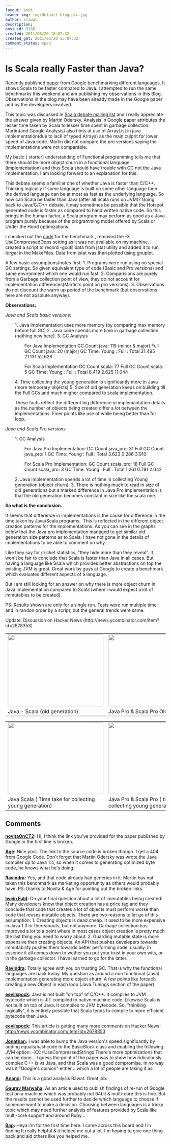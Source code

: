```yaml
---
layout: post
header-img: img/default-blog-pic.jpg
author: rrawat
description: 
post_id: 9185
created: 2011/06/20 18:07:32
created_gmt: 2011/06/20 13:07:32
comment_status: open
---
```


# Is Scala really Faster than Java? 

<p>Recently published <a href="http://research.google.com/pubs/archive/37122.pdf">paper</a> from Google benchmarking different languages. It shows Scala to be faster compared to Java. I attempted to run the same benchmarks this weekend and am publishing my observations in this Blog. Observations in the blog may have been already made in the Google paper and by the developers involved.<!--more--></p>
<p>This topic was discussed in <a href="http://groups.google.com/group/scala-debate/browse_thread/thread/d42777ef7834517c">Scala debate mailing list</a> and i really appreciate the answer given by Martin Odersky. Analysis in Google paper attributes the lesser time taken by Scala to lesser time spent in garbage collection. Martin(and Google Analysis) also hints at use of ArrayList in java implementation(due to lack of typed Arrays) as the main culprit for lower speed of Java code. Martin did not compare the pro versions saying the implementations were not comparable.</p>
<p>My basic ( starter) understanding of Functional programming tells me that there should be more object churn in a functional language (implementation) and thus Scala should have trouble with GC not the Java implementation. I am looking forward to an explanation for this.</p>
<p>This debate seems a familiar one of whether Java is faster than C/C++. Thinking logically if some language is built on some other language then the derived language can be at most as fast as the underlying language. So how can Scala be faster than Java (after all Scala runs on JVM)? Going back to Java/C/C++ debate, it may sometimes be possible that the Hotspot generated code is faster as compared to hand written native code. So this brings in the human factor, a Scala program may perform as good as a Java program purely because of the programming model offered by Scala or Under the Hood optimizations.</p>
<p>I checked out the <a href="http://code.google.com/p/multi-language-bench/">code</a> for the benchmark , removed the -X UseCompressedOops setting as it was not available on my machine. I created a script to record -gcutil data from jstat utility and added it to run <em>target</em> in the MakeFiles. Data from jstat was then plotted using gnuplot.</p>
<p>A few basic assumptions/notes first:
1. Programs were run using no special GC settings. So given equivalent type of code (Basic and Pro versions) and same environment which one would run fast.
2. Comparisions are purely from a Garbage collection point of view, they do not account for implementation differences(Martin's point on pro versions).
3. Observations do not discount the warm up period of the benchmark (but observations here are not absolute anyway).</p>
<p><strong>Observations:</strong></p>
<p><strong></strong><em>Java and Scala basic versions:</em>
<p style="padding-left: 30px;">1. Java implementation uses more memory (by comparing max memory before full GC)
2. Java code spends more time in garbage collection (nothing new here).
3. GC Analysis</p>
<p style="padding-left: 60px;">For Java Implementation
GC Count java: 119 (minor &amp; major)
Full GC Count java: 20 (major)
GC Time: Young : Full : Total 31.495 21.131 52.626</p>
<p style="padding-left: 60px;">For Scala Implementation
GC Count scala: 77
Full GC Count scala: 5
GC Time: Young : Full : Total 8.419 2.625 11.044</p>
<p style="padding-left: 30px;">4. Time collecting the young generation is significantly more in Java (more temporary objects)
5. Size of old generation keeps on building till the Full GCs and much migher compared to scala implementation.</p>
<p style="padding-left: 30px;">These facts reflect the different big difference in implemantation details as the number of objects being created differ a lot between the implementations. Finer points like use of while being better than for loop.</p>
<em>Java and Scala Pro versions</em>
<p style="padding-left: 30px;">1.   GC Analysis</p>
<p style="padding-left: 60px;">For Java Pro Implementation:
GC Count java_pro: 31
Full GC Count java_pro: 1
GC Time: Young : Full : Total 3.623 0.286 3.910</p>
<p style="padding-left: 60px;">For Scala Pro Implementation:
GC Count scala_pro: 18
Full GC Count scala_pro: 3
GC Time: Young : Full : Total 1.261 0.781 2.042</p>
<p style="padding-left: 30px;">2. Java implementation spends a lot of time in collecting Young generation (object churn).
3. There is nothing much to read in size of old generations but a marked difference in Java Pro implementation is that the old generation becomes constant in size like the scala one.</p>
<strong>So what is the conclusion.</strong></p>
<p>It seems that difference in implementations is the cause for difference in the time taken by Java/Scala programs.  This is reflected in the different object creation patterns for the implementations. As you can see in the graphs below that the Java pro implementation managed to get similar old generation size patterns as to Scala. I have not gone in the details of implementations to be able to comment on why.</p>
<p>Like they say for cricket statistics, "they hide more than they reveal". It won't be fair to conclude that Scala is faster than Java in all cases. But having a language like Scala which provides better abstractions on top the existing JVM is great. Great work by guys at Google to create a benchmark which evaluates different aspects of a language.</p>
<p>But i am still looking for an answer on why there is more object churn in Java implementation compared to Scala (where i would expect a lot of immutables to be created).</p>
<p>PS: Results shown are only for a single run. Tests were run multiple time and in randon order by a script, but the general trends were same.</p>
<p>Update: Discussion on Hacker News (http://news.ycombinator.com/item?id=2678353)</p>
<table>
<tbody>
<tr>
<td><a rel="attachment wp-att-9190" href="http://xebee.xebia.in/2011/06/20/is-scala-really-faster-than-java/java-scala-old-generation-2/"><img class="size-medium wp-image-9190 alignleft" title="Java - Scala (old generation)" src="http://xebee.xebia.in/wp-content/uploads/2011/06/java-scala-old-generation1-300x225.png" alt="" width="300" height="225" /></a></td>
<td><a rel="attachment wp-att-9195" href="http://xebee.xebia.in/2011/06/20/is-scala-really-faster-than-java/java_pro-scala_pro-old-generation-2/"><img class="size-medium wp-image-9195 alignright" title="Java Pro &amp; Scala Pro Old generation" src="http://xebee.xebia.in/wp-content/uploads/2011/06/java_pro-scala_pro-old-generation1-300x225.png" alt="" width="300" height="225" /></a></td>
</tr>
<tr>
<td>Java - Scala (old generation)</td>
<td>Java Pro &amp; Scala Pro Old generation</td>
</tr>
</tbody>
</table>

<table>
<tbody>
<tr>
<td><a rel="attachment wp-att-9196" href="http://xebee.xebia.in/2011/06/20/is-scala-really-faster-than-java/java-scala-y-gc/"><img class="size-medium wp-image-9196 alignleft" title="Java Scala ( Time take for collecting young generation)" src="http://xebee.xebia.in/wp-content/uploads/2011/06/java-scala-y-gc-300x225.png" alt="" width="300" height="225" /></a></td>
<td><a rel="attachment wp-att-9197" href="http://xebee.xebia.in/2011/06/20/is-scala-really-faster-than-java/java_pro-scala_pro-y-gc/"><img class="size-medium wp-image-9197 alignright" title="Java Pro &amp; Scala Pro ( time taken for collecting young generation)" src="http://xebee.xebia.in/wp-content/uploads/2011/06/java_pro-scala_pro-y-gc-300x225.png" alt="" width="300" height="225" /></a></td>
</tr>
<tr>
<td>Java Scala ( Time take for collecting young generation)</td>
<td>Java Pro &amp; Scala Pro ( time taken for collecting young generation)</td>
</tr>
</tbody>
</table>

## Comments

**[novitaOnCT2](#5629 "2011-06-20 18:36:12"):** Hi, I think the link you've provided for the paper published by Google in the first line is broken.

**[Age](#5630 "2011-06-20 22:55:47"):** Nice post. The link to the source code is broken though. I get a 404 from Google Code. Don't forget that Martin Odersky was wrote the Java compiler up to Java 1.4, so when it comes to generating optimized byte code, he knows what he's doing.

**[Ravindra](#5632 "2011-06-21 09:08:44"):** Yes, and that code already had generics in it. Martin has not taken this benchmark as marketing opportunity as others would probably have. PS: thanks to Novita & Age for pointing out the broken links.

**[Iwein Fuld](#5634 "2011-06-21 14:18:23"):** On your final question about a lot of immutables being created: Many developers know that object creation has a price tag and they conclude that code that creates a lot of objects must perform worse than code that reuses mutable objects. There are two reasons to let go of this assumption: 1\. Creating objects is dead cheap. It used to be more expensive in Java 1.3 or thereabouts, but not anymore. Garbage collection has improved a lot to a point where in most cases object creation is pretty much the last thing you need to worry about. 2\. Guarding mutable state is more expensive than creating objects. An API that pushes developers towards immutability pushes them towards better performing code, usually. In essence it all comes down to wether you put your trust in your own wits, or in the garbage collector. I have learned to go for the latter.

**[Ravindra](#5635 "2011-06-21 15:04:33"):** Totally agree with you on trusting GC. That is why the functional languages are back today. My question as around a non functional (Java) implementation generating more object churn. A few points like foreach creating a new Object in each loop (Java Tunings section of the paper)

**[eevilspock](#5636 "2011-06-21 20:12:27"):** Java is not built "on top" of C/C++. It compiles to JVM bytecode which is JIT compiled to native machine code. Likewise Scala is not built on top of Java. It compiles to JVM bytecode. So, "thinking logically", it is entirely possible that Scala tends to compile to more efficient bytecode than Java.

**[eevilspock](#5640 "2011-06-21 23:14:43"):** This article is getting many more comments on Hacker News: http://news.ycombinator.com/item?id=2678353

**[Jonathan](#5641 "2011-06-22 01:04:54"):** I was able to bump the Java version's speed significantly by adding equals/hashcode to the BasicBlock class and enabling the following JVM option: -XX:+UseCompressedStrings There's more optimizations that can be done... I guess the point of the paper was to show how ridiculously complex C++ is vs Java, and that Scala was a good compromise. In no way was it "Google's opinion" either... which a lot of people are taking it as.

**[Anand](#5645 "2011-06-22 19:22:43"):** This is a good analysis Rawat. Great job.

**[Gaurav Marwaha](#5719 "2011-07-15 21:01:40"):** As an article used to publish findings of re-run of Google test on a machine which was probably not 64bit & multi-core this is fine. But the results cannot be used further to decide which language to choose if someone want to make a decision. Choosing between languages is a tricky topic which may need further analysis of features provided by Scala like multi-core support and around Ruby...

**[Bap](#8044 "2012-03-26 18:38:50"):** Heya i'm for the first time here. I came across this board and I in finding It really helpful & it helped me out a lot. I'm hoping to give one thing back and aid others like you helped me.

